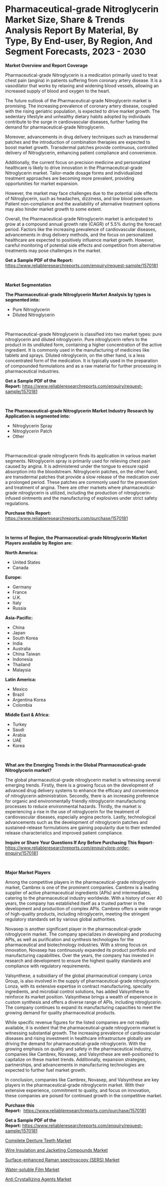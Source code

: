 <p><h1>Pharmaceutical-grade Nitroglycerin Market Size, Share & Trends Analysis Report By Material, By Type, By End-user, By Region, And Segment Forecasts, 2023 - 2030</h1></p><p><strong>Market Overview and Report Coverage</strong></p>
<p><p>Pharmaceutical-grade Nitroglycerin is a medication primarily used to treat chest pain (angina) in patients suffering from coronary artery disease. It is a vasodilator that works by relaxing and widening blood vessels, allowing an increased supply of blood and oxygen to the heart.</p><p>The future outlook of the Pharmaceutical-grade Nitroglycerin market is promising. The increasing prevalence of coronary artery disease, coupled with the rising geriatric population, is expected to drive market growth. The sedentary lifestyle and unhealthy dietary habits adopted by individuals contribute to the surge in cardiovascular diseases, further fueling the demand for pharmaceutical-grade Nitroglycerin.</p><p>Moreover, advancements in drug delivery techniques such as transdermal patches and the introduction of combination therapies are expected to boost market growth. Transdermal patches provide continuous, controlled delivery of Nitroglycerin, enhancing patient compliance and convenience.</p><p>Additionally, the current focus on precision medicine and personalized healthcare is likely to drive innovation in the Pharmaceutical-grade Nitroglycerin market. Tailor-made dosage forms and individualized treatment approaches are becoming more prevalent, providing opportunities for market expansion.</p><p>However, the market may face challenges due to the potential side effects of Nitroglycerin, such as headaches, dizziness, and low blood pressure. Patient non-compliance and the availability of alternative treatment options may also hinder market growth to some extent.</p><p>Overall, the Pharmaceutical-grade Nitroglycerin market is anticipated to grow at a compound annual growth rate (CAGR) of 5.5% during the forecast period. Factors like the increasing prevalence of cardiovascular diseases, advancements in drug delivery methods, and the focus on personalized healthcare are expected to positively influence market growth. However, careful monitoring of potential side effects and competition from alternative treatments may pose challenges in the market.</p></p>
<p><strong>Get a Sample PDF of the Report:</strong> <a href="https://www.reliableresearchreports.com/enquiry/request-sample/1570181">https://www.reliableresearchreports.com/enquiry/request-sample/1570181</a></p>
<p>&nbsp;</p>
<p><strong>Market Segmentation</strong></p>
<p><strong>The Pharmaceutical-grade Nitroglycerin Market Analysis by types is segmented into:</strong></p>
<p><ul><li>Pure Nitroglycerin</li><li>Diluted Nitroglycerin</li></ul></p>
<p>&nbsp;</p>
<p><p>Pharmaceutical-grade Nitroglycerin is classified into two market types: pure nitroglycerin and diluted nitroglycerin. Pure nitroglycerin refers to the product in its undiluted form, containing a higher concentration of the active ingredient. It is commonly used in the manufacturing of medicines like tablets and sprays. Diluted nitroglycerin, on the other hand, is a less concentrated form of the medication. It is typically used in the preparation of compounded formulations and as a raw material for further processing in pharmaceutical industries.</p></p>
<p><strong>Get a Sample PDF of the Report:</strong>&nbsp;<a href="https://www.reliableresearchreports.com/enquiry/request-sample/1570181">https://www.reliableresearchreports.com/enquiry/request-sample/1570181</a></p>
<p>&nbsp;</p>
<p><strong>The Pharmaceutical-grade Nitroglycerin Market Industry Research by Application is segmented into:</strong></p>
<p><ul><li>Nitroglycerin Spray</li><li>Nitroglycerin Patch</li><li>Other</li></ul></p>
<p>&nbsp;</p>
<p><p>Pharmaceutical-grade nitroglycerin finds its application in various market segments. Nitroglycerin spray is primarily used for relieving chest pain caused by angina. It is administered under the tongue to ensure rapid absorption into the bloodstream. Nitroglycerin patches, on the other hand, are transdermal patches that provide a slow release of the medication over a prolonged period. These patches are commonly used for the prevention and treatment of angina. There are other markets where pharmaceutical-grade nitroglycerin is utilized, including the production of nitroglycerin-infused ointments and the manufacturing of explosives under strict safety regulations.</p></p>
<p><strong>Purchase this Report:</strong>&nbsp; <a href="https://www.reliableresearchreports.com/purchase/1570181">https://www.reliableresearchreports.com/purchase/1570181</a></p>
<p>&nbsp;</p>
<p><strong>In terms of Region, the Pharmaceutical-grade Nitroglycerin Market Players available by Region are:</strong></p>
<p>
    <p> <strong> North America: </strong>
        <ul>
            <li>United States</li>
            <li>Canada</li>
        </ul>
        </p> 
    <p> <strong> Europe: </strong>
        <ul>
            <li>Germany</li>
            <li>France</li>
            <li>U.K.</li>
            <li>Italy</li>
            <li>Russia</li>
        </ul>
        </p> 
    <p> <strong> Asia-Pacific: </strong>
        <ul>
            <li>China</li>
            <li>Japan</li>
            <li>South Korea</li>
            <li>India</li>
            <li>Australia</li>
            <li>China Taiwan</li>
            <li>Indonesia</li>
            <li>Thailand</li>
            <li>Malaysia</li>
        </ul>
        </p> 
    <p> <strong> Latin America: </strong>
        <ul>
            <li>Mexico</li>
            <li>Brazil</li>
            <li>Argentina Korea</li>
            <li>Colombia</li>
        </ul>
        </p> 
    <p> <strong> Middle East & Africa: </strong>
        <ul>
            <li>Turkey</li>
            <li>Saudi</li>
            <li>Arabia</li>
            <li>UAE</li>
            <li>Korea</li>
        </ul>
    </p>
    </p>
<p>&nbsp;</p>
<p><strong>What are the Emerging Trends in the Global Pharmaceutical-grade Nitroglycerin market?</strong></p>
<p><p>The global pharmaceutical-grade nitroglycerin market is witnessing several emerging trends. Firstly, there is a growing focus on the development of advanced drug delivery systems to enhance the efficacy and convenience of nitroglycerin administration. Secondly, there is an increasing preference for organic and environmentally friendly nitroglycerin manufacturing processes to reduce environmental hazards. Thirdly, the market is experiencing a rise in the use of nitroglycerin for the treatment of cardiovascular diseases, especially angina pectoris. Lastly, technological advancements such as the development of nitroglycerin patches and sustained-release formulations are gaining popularity due to their extended release characteristics and improved patient compliance.</p></p>
<p><strong>Inquire or Share Your Questions If Any Before Purchasing This Report</strong>- <a href="https://www.reliableresearchreports.com/enquiry/pre-order-enquiry/1570181">https://www.reliableresearchreports.com/enquiry/pre-order-enquiry/1570181</a></p>
<p>&nbsp;</p>
<p><strong>Major Market Players</strong></p>
<p><p>Among the competitive players in the pharmaceutical-grade nitroglycerin market, Cambrex is one of the prominent companies. Cambrex is a leading supplier of active pharmaceutical ingredients (APIs) and intermediates, catering to the pharmaceutical industry worldwide. With a history of over 40 years, the company has established itself as a trusted partner in the development and production of complex APIs. Cambrex offers a wide range of high-quality products, including nitroglycerin, meeting the stringent regulatory standards set by various global authorities.</p><p>Novasep is another significant player in the pharmaceutical-grade nitroglycerin market. The company specializes in developing and producing APIs, as well as purification and synthesis technologies for the pharmaceutical and biotechnology industries. With a strong focus on innovation, Novasep has continuously expanded its product portfolio and manufacturing capabilities. Over the years, the company has invested in research and development to ensure the highest quality standards and compliance with regulatory requirements.</p><p>Valsynthese, a subsidiary of the global pharmaceutical company Lonza Group, is also involved in the supply of pharmaceutical-grade nitroglycerin. Lonza, with its extensive expertise in contract manufacturing, specialty ingredients, and microbial control solutions, has added Valsynthese to reinforce its market position. Valsynthese brings a wealth of experience in custom synthesis and offers a diverse range of APIs, including nitroglycerin. The company continues to expand its manufacturing capacities to meet the growing demand for quality pharmaceutical products.</p><p>While specific revenue figures for the listed companies are not readily available, it is evident that the pharmaceutical-grade nitroglycerin market is witnessing substantial growth. The increasing prevalence of cardiovascular diseases and rising investment in healthcare infrastructure globally are driving the demand for pharmaceutical-grade nitroglycerin. With the growing emphasis on quality and safety in the pharmaceutical industry, companies like Cambrex, Novasep, and Valsynthese are well-positioned to capitalize on these market trends. Additionally, expansion strategies, partnerships, and advancements in manufacturing technologies are expected to further fuel market growth.</p><p>In conclusion, companies like Cambrex, Novasep, and Valsynthese are key players in the pharmaceutical-grade nitroglycerin market. With their extensive experience, commitment to quality, and focus on innovation, these companies are poised for continued growth in the competitive market.</p></p>
<p><strong>Purchase this Report:</strong>&nbsp;&nbsp;<a href="https://www.reliableresearchreports.com/purchase/1570181">https://www.reliableresearchreports.com/purchase/1570181</a></p>
<p></p>
<p><strong>Get a Sample PDF of the Report:</strong>&nbsp;<a href="https://www.reliableresearchreports.com/enquiry/request-sample/1570181">https://www.reliableresearchreports.com/enquiry/request-sample/1570181</a></p>
<p><p><a href="https://www.linkedin.com/pulse/complete-denture-teeth-market-research-report-provides-thorough-mtege/">Complete Denture Teeth Market</a></p><p><a href="https://github.com/kuntayevaz/Market-Research-Report-List-1/blob/main/wire-insulation-and-jacketing-compounds-market.md">Wire Insulation and Jacketing Compounds Market</a></p><p><a href="https://medium.com/@shivangi.reportprime/surface-enhanced-raman-spectroscopy-sers-market-insight-market-trends-growth-forecasted-from-80361cb9e74e">Surface-enhanced Raman spectroscopy (SERS) Market</a></p><p><a href="https://medium.com/@krithi.reportprime/water-soluble-film-nbsp-market-focuses-on-market-share-size-and-projected-forecast-till-2030-c3e68cd67912">Water-soluble Film Market</a></p><p><a href="https://github.com/kipkeeva/Market-Research-Report-List-1/blob/main/anti-crystallizing-agents-market.md">Anti Crystallizing Agents Market</a></p></p>